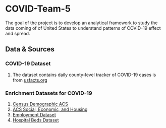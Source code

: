# COVID-Team-5
The goal of the project is to develop an analytical framework to study the data coming of of United States to understand patterns of COVID-19 effect and spread.

## Data & Sources
### COVID-19 Dataset
1. The dataset contains daily county-level tracker of COVID-19 cases is from [usfacts.org](https://usafacts.org/visualizations/coronavirus-covid-19-spread-map/)

### Enrichment Datasets for COVID-19
1. [Census Demographic ACS](https://data.census.gov/cedsci/table?q=dp&tid=ACSDP1Y2018.DP05)
2. [ACS Social, Economic, and Housing](https://data.census.gov/cedsci/table?q=dp&tid=ACSDP1Y2018.DP05)
3. [Employment Dataset](https://www.bls.gov/cew/downloadable-data-files.htm)
4. [Hospital Beds Dataset](https://coronavirus-resources.esri.com/datasets/1044bb19da8d4dbfb6a96eb1b4ebf629_0/data?geometry=-40.957%2C-16.820%2C15.996%2C72.123)
